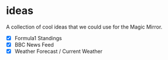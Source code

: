 # ideas
A collection of cool ideas that we could use for the Magic Mirror.

- [x] Formula1 Standings
- [x] BBC News Feed
- [x] Weather Forecast / Current Weather
